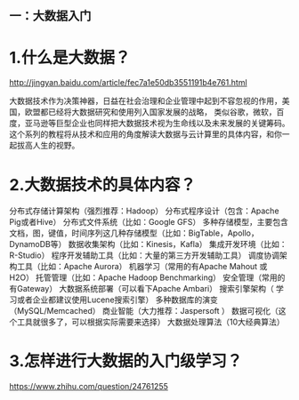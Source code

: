 ## 一：大数据入门
# 1.什么是大数据？
http://jingyan.baidu.com/article/fec7a1e50db3551191b4e761.html

大数据技术作为决策神器，日益在社会治理和企业管理中起到不容忽视的作用，美国，欧盟都已经将大数据研究和使用列入国家发展的战略，
类似谷歌，微软，百度，亚马逊等巨型企业也同样把大数据技术视为生命线以及未来发展的关键筹码。
这个系列的教程将从技术和应用的角度解读大数据与云计算里的具体内容，和你一起拔高人生的视野。

# 2.大数据技术的具体内容？
分布式存储计算架构（强烈推荐：Hadoop）
分布式程序设计（包含：Apache Pig或者Hive）
分布式文件系统（比如：Google GFS）
多种存储模型，主要包含文档，图，键值，时间序列这几种存储模型（比如：BigTable，Apollo， DynamoDB等）
数据收集架构（比如：Kinesis，Kafla）
集成开发环境（比如：R-Studio）
程序开发辅助工具（比如：大量的第三方开发辅助工具）
调度协调架构工具（比如：Apache Aurora）
机器学习（常用的有Apache Mahout 或 H2O）
托管管理（比如：Apache Hadoop Benchmarking）
安全管理（常用的有Gateway）
大数据系统部署（可以看下Apache Ambari）
搜索引擎架构（ 学习或者企业都建议使用Lucene搜索引擎）
多种数据库的演变（MySQL/Memcached）
商业智能（大力推荐：Jaspersoft ）
数据可视化（这个工具就很多了，可以根据实际需要来选择）
大数据处理算法（10大经典算法）

# 3.怎样进行大数据的入门级学习？
https://www.zhihu.com/question/24761255
